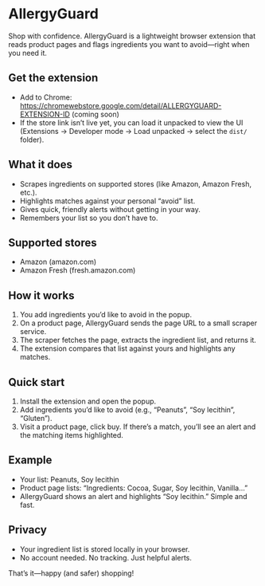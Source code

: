 # AllergyGuard

Shop with confidence. AllergyGuard is a lightweight browser extension that reads product pages and flags ingredients you want to avoid—right when you need it.

## Get the extension

- Add to Chrome: https://chromewebstore.google.com/detail/ALLERGYGUARD-EXTENSION-ID (coming soon)
- If the store link isn’t live yet, you can load it unpacked to view the UI (Extensions → Developer mode → Load unpacked → select the `dist/` folder).

## What it does

- Scrapes ingredients on supported stores (like Amazon, Amazon Fresh, etc.).
- Highlights matches against your personal “avoid” list.
- Gives quick, friendly alerts without getting in your way.
- Remembers your list so you don’t have to.

## Supported stores

- Amazon (amazon.com)
- Amazon Fresh (fresh.amazon.com)

## How it works

1. You add ingredients you’d like to avoid in the popup.
2. On a product page, AllergyGuard sends the page URL to a small scraper service.
3. The scraper fetches the page, extracts the ingredient list, and returns it.
4. The extension compares that list against yours and highlights any matches.

## Quick start

1. Install the extension and open the popup.
2. Add ingredients you’d like to avoid (e.g., “Peanuts”, “Soy lecithin”, “Gluten”).
3. Visit a product page, click buy. If there’s a match, you’ll see an alert and the matching items highlighted.

## Example

- Your list: Peanuts, Soy lecithin
- Product page lists: “Ingredients: Cocoa, Sugar, Soy lecithin, Vanilla…”
- AllergyGuard shows an alert and highlights “Soy lecithin.” Simple and fast.

## Privacy

- Your ingredient list is stored locally in your browser.
- No account needed. No tracking. Just helpful alerts.

That’s it—happy (and safer) shopping!

